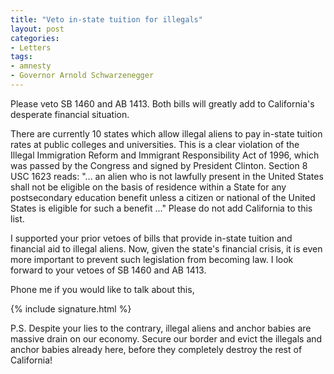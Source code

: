 ```yaml
---
title: "Veto in-state tuition for illegals"
layout: post
categories:
- Letters
tags:
- amnesty
- Governor Arnold Schwarzenegger
---
```


Please veto SB 1460 and AB 1413. Both bills will greatly add to California's desperate financial situation.  
  
There are currently 10 states which allow illegal aliens to pay in-state tuition rates at public colleges and universities. This is a clear violation of the Illegal Immigration Reform and Immigrant Responsibility Act of 1996, which was passed by the Congress and signed by President Clinton. Section 8 USC 1623 reads: "... an alien who is not lawfully present in the United States shall not be eligible on the basis of residence within a State for any postsecondary education benefit unless a citizen or national of the United States is eligible for such a benefit ..." Please do not add California to this list.

I supported your prior vetoes of bills that provide in-state tuition and financial aid to illegal aliens. Now, given the state's financial crisis, it is even more important to prevent such legislation from becoming law. I look forward to your vetoes of SB 1460 and AB 1413.

Phone me if you would like to talk about this,

{% include signature.html %}

P.S. Despite your lies to the contrary, illegal aliens and anchor babies are massive drain on our economy. Secure our border and evict the illegals and anchor babies already here, before they completely destroy the rest of California!